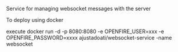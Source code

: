 Service for managing websocket messages with the server

To deploy using docker

execute
docker run -d -p 8080:8080 -e OPENFIRE_USER=xxx -e OPENFIRE_PASSWORD=xxxx ajustadoati/websocket-service -name websocket
